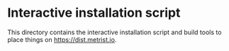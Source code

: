 # Interactive installation script

This directory contains the interactive installation script and build tools to
place things on https://dist.metrist.io.
